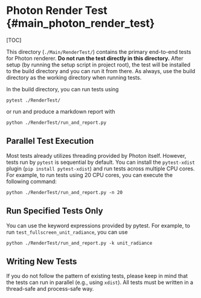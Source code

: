 # Photon Render Test {#main_photon_render_test}

[TOC]

This directory (`./Main/RenderTest/`) contains the primary end-to-end tests for Photon renderer. **Do not run the test directly in this directory.** After setup (by running the setup script in project root), the test will be installed to the build directory and you can run it from there. As always, use the build directory as the working directory when running tests.

In the build directory, you can run tests using

```shell
pytest ./RenderTest/
```

or run and produce a markdown report with

```shell
python ./RenderTest/run_and_report.py
```

## Parallel Test Execution

Most tests already utilizes threading provided by Photon itself. However, tests run by `pytest` is sequential by default. You can install the `pytest-xdist` plugin (`pip install pytest-xdist`) and run tests across multiple CPU cores. For example, to run tests using 20 CPU cores, you can execute the following command:

```shell
python ./RenderTest/run_and_report.py -n 20
```

## Run Specified Tests Only

You can use the keyword expressions provided by pytest. For example, to run `test_fullscreen_unit_radiance`, you can use

```shell
python ./RenderTest/run_and_report.py -k unit_radiance
```

## Writing New Tests

If you do not follow the pattern of existing tests, please keep in mind that the tests can run in parallel (e.g., using `xdist`). All tests must be written in a thread-safe and process-safe way. 
